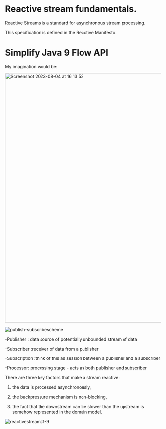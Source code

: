 # Reactive stream fundamentals.

Reactive Streams is a standard for asynchronous stream processing.

This specification is defined in the Reactive Manifesto.


# Simplify Java 9 Flow API


 
My imagination would be:

<img width="803" alt="Screenshot 2023-08-04 at 16 13 53" src="https://github.com/lebronjamesuit/reactive-stream-fundamental/assets/11584601/fd63a979-5d4f-4302-8ba3-7d8fc826781f">






![publish-subscribescheme](https://github.com/lebronjamesuit/reactive-stream-fundamental/assets/11584601/cbe9bc58-4681-46bb-9c5d-8628f7c5632a)

-Publisher : data source of potentially unbounded stream of data
 
 -Subscriber  :receiver of data from a publisher
 
 -Subscription  :think of this as session between a publisher and a subscriber
 
 -Processor: processing stage - acts as both publisher and subscriber


There are three key factors that make a stream reactive:
1. the data is processed asynchronously,

2. the backpressure mechanism is non-blocking,

3. the fact that the downstream can be slower than the upstream is somehow represented in the domain model.

  
![reactivestreams1-9](https://github.com/lebronjamesuit/reactive-stream-fundamental/assets/11584601/5f51a5f7-da24-4696-b4e5-f3527283372f)

 
